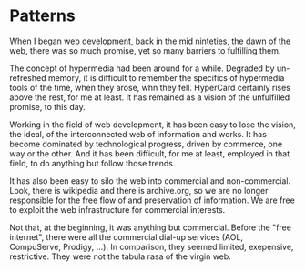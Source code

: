 # Patterns

When I began web development, back in the mid ninteties, the dawn of the web,
there was so much promise,  yet so many barriers to fulfilling them.
  
The concept of hypermedia had been around for a while. Degraded by un-refreshed memory, it 
is difficult to remember the specifics of hypermedia tools of the time, when they arose,
whn they fell. HyperCard certainly rises above the rest, for me at least. It has remained as a vision of the unfulfilled  promise, to this day.

Working in the field of web development, it has been easy to lose the vision, the ideal, of 
the interconnected web of information and works. It has become dominated by technological progress, driven by commerce, one way or the other. And it has been difficult, for me at least, employed in that field, to do anything but follow those trends. 
  
It has also been easy to silo the web into commercial and non-commercial. Look, there is wikipedia and there is archive.org, so we are no longer responsible for the free flow of and preservation of information.  We are free to exploit the web infrastructure for commercial interests. 
  
Not that, at the beginning, it was anything but commercial. Before the "free internet", there were all the commercial dial-up services (AOL, CompuServe, Prodigy, ...). In comparison, they seemed limited, exepensive, restrictive. They were not the tabula rasa of the virgin web. 

